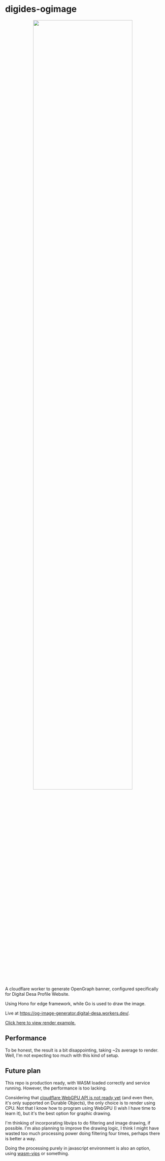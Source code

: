 # digides-ogimage

<p align="center">
  <img src="./assets/example.jpeg" width="80%"/>
</p>

A cloudflare worker to generate OpenGraph banner, configured specifically for Digital Desa Profile Website.

Using Hono for edge framework, while Go is used to draw the image.

Live at https://og-image-generator.digital-desa.workers.dev/.

[Click here to view render example.](https://og-image-generator.digital-desa.workers.dev/?d=JfDxtkTsSNXx8lDF4BqMVcHUla4WE59lF6SeUCmRr61FvhaaPrmDfkz41Zt0C1lUKGX0X-ywirXMyPLTW78arco6dyhnnIl4OWgi6g1Evf8rFSh6iMrn1OPB7U7OKAb7-2lLFa5RfmmmAQ2U9wrtIn5EHVFGi8jnrUewocOO5vK2pdSxXaFJnSlM47ULN3fHxuqnYGdi0KT7RjyZ7et1ZAOzA-GD9PZTLhZBlc-H48FOIx9zmLo-E8UBacdm3hHDKXUuociO8e8VJzEaZ1bLhhb8ttipzIzn7wgrQ3PUUjHCar8eCd06jg)

## Performance

To be honest, the result is a bit disappointing, taking ~2s average to render. Well, I'm not expecting too much with this kind of setup.

## Future plan

This repo is production ready, with WASM loaded correctly and service running. However, the performance is too lacking.

Considering that [cloudflare WebGPU API is not ready yet](https://developers.cloudflare.com/durable-objects/api/webgpu/) 
(and even then, it's only supported on Durable Objects), the only choice is to render using CPU. Not that I know how to program using 
WebGPU (I wish I have time to learn it), but it's the best option for graphic drawing.

I'm thinking of incorporating libvips to do filtering and image drawing, if possible. 
I'm also planning to improve the drawing logic, I think I might have wasted too much processing power doing 
filtering four times, perhaps there is better a way.

Doing the processing purely in javascript environment is also an option, using [wasm-vips](https://github.com/kleisauke/wasm-vips) or something.